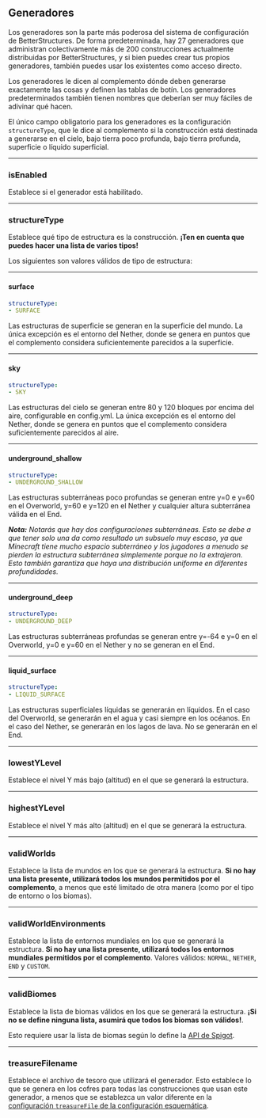 ## Generadores

Los generadores son la parte más poderosa del sistema de configuración de BetterStructures. De forma predeterminada, hay 27 generadores que administran colectivamente más de 200 construcciones actualmente distribuidas por BetterStructures, y si bien puedes crear tus propios generadores, también puedes usar los existentes como acceso directo.

Los generadores le dicen al complemento dónde deben generarse exactamente las cosas y definen las tablas de botín. Los generadores predeterminados también tienen nombres que deberían ser muy fáciles de adivinar qué hacen.

El único campo obligatorio para los generadores es la configuración `structureType`, que le dice al complemento si la construcción está destinada a generarse en el cielo, bajo tierra poco profunda, bajo tierra profunda, superficie o líquido superficial.

***

### isEnabled

Establece si el generador está habilitado.

***

### structureType

Establece qué tipo de estructura es la construcción. **¡Ten en cuenta que puedes hacer una lista de varios tipos!**

Los siguientes son valores válidos de tipo de estructura:

***

#### surface

```yml
structureType: 
- SURFACE
```

Las estructuras de superficie se generan en la superficie del mundo. La única excepción es el entorno del Nether, donde se genera en puntos que el complemento considera suficientemente parecidos a la superficie.

***

#### sky

```yml
structureType: 
- SKY
```

Las estructuras del cielo se generan entre 80 y 120 bloques por encima del aire, configurable en config.yml. La única excepción es el entorno del Nether, donde se genera en puntos que el complemento considera suficientemente parecidos al aire.

***

#### underground_shallow

```yml
structureType: 
- UNDERGROUND_SHALLOW
```

Las estructuras subterráneas poco profundas se generan entre y=0 e y=60 en el Overworld, y=60 e y=120 en el Nether y cualquier altura subterránea válida en el End.

_**Nota:** Notarás que hay dos configuraciones subterráneas. Esto se debe a que tener solo una da como resultado un subsuelo muy escaso, ya que Minecraft tiene mucho espacio subterráneo y los jugadores a menudo se pierden la estructura subterránea simplemente porque no la extrajeron. Esto también garantiza que haya una distribución uniforme en diferentes profundidades._

***

#### underground_deep

```yml
structureType: 
- UNDERGROUND_DEEP
```

Las estructuras subterráneas profundas se generan entre y=-64 e y=0 en el Overworld, y=0 e y=60 en el Nether y no se generan en el End.

***

#### liquid_surface

```yml
structureType: 
- LIQUID_SURFACE
```

Las estructuras superficiales líquidas se generarán en líquidos. En el caso del Overworld, se generarán en el agua y casi siempre en los océanos. En el caso del Nether, se generarán en los lagos de lava. No se generarán en el End.

***

### lowestYLevel

Establece el nivel Y más bajo (altitud) en el que se generará la estructura.

***

### highestYLevel

Establece el nivel Y más alto (altitud) en el que se generará la estructura.

***

### validWorlds

Establece la lista de mundos en los que se generará la estructura. **Si no hay una lista presente, utilizará todos los mundos permitidos por el complemento**, a menos que esté limitado de otra manera (como por el tipo de entorno o los biomas).

***

### validWorldEnvironments

Establece la lista de entornos mundiales en los que se generará la estructura. **Si no hay una lista presente, utilizará todos los entornos mundiales permitidos por el complemento**. Valores válidos: `NORMAL`, `NETHER`, `END` y `CUSTOM`.

***

### validBiomes

Establece la lista de biomas válidos en los que se generará la estructura. **¡Si no se define ninguna lista, asumirá que todos los biomas son válidos!**.

Esto requiere usar la lista de biomas según lo define la [API de Spigot](https://hub.spigotmc.org/javadocs/spigot/org/bukkit/block/Biome.html).

***

### treasureFilename

Establece el archivo de tesoro que utilizará el generador. Esto establece lo que se genera en los cofres para todas las construcciones que usan este generador, a menos que se establezca un valor diferente en la [configuración `treasureFile` de la configuración esquemática]($language$/betterstructures/creating_structures.md&section=treasurefile).



